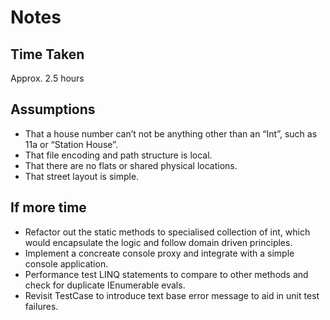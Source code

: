 # Notes
## Time Taken
Approx. 2.5 hours
## Assumptions
* That a house number can’t not be anything other than an “Int”, such as 11a or “Station House”.
* That file encoding and path structure is local.
* That there are no flats or shared physical locations.
* That street layout is simple.
## If more time
* Refactor out the static methods to specialised collection of int, which would encapsulate the logic and follow domain driven principles.
* Implement a concreate console proxy and integrate with a simple console application.
* Performance test LINQ statements to compare to other methods and check for duplicate IEnumerable evals.
* Revisit TestCase to introduce text base error message to aid in unit test failures.
